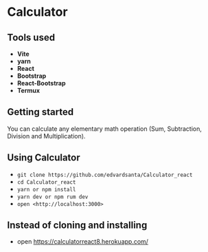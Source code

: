 # Calculator

## Tools used
- **Vite**
- **yarn**
- **React**
- **Bootstrap**
- **React-Bootstrap**
- **Termux**

## Getting started
You can calculate any elementary math operation
(Sum, Subtraction, Division and Multiplication).

## Using Calculator
- `git clone https://github.com/edvardsanta/Calculator_react`
- `cd Calculator_react`
- `yarn or npm install`
- `yarn dev or npm rum dev`
- `open <http://localhost:3000>`

## Instead of cloning and installing
- open https://calculatorreact8.herokuapp.com/
